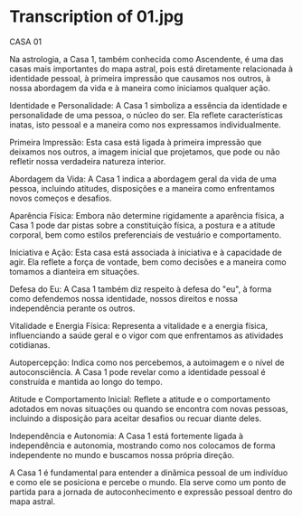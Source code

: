 # Transcription of 01.jpg

CASA 01

Na astrologia, a Casa 1, também conhecida como Ascendente, é uma das casas mais importantes do mapa astral, pois está diretamente relacionada à identidade pessoal, à primeira impressão que causamos nos outros, à nossa abordagem da vida e à maneira como iniciamos qualquer ação.

Identidade e Personalidade: A Casa 1 simboliza a essência da identidade e personalidade de uma pessoa, o núcleo do ser. Ela reflete características inatas, isto pessoal e a maneira como nos expressamos individualmente.

Primeira Impressão: Esta casa está ligada à primeira impressão que deixamos nos outros, a imagem inicial que projetamos, que pode ou não refletir nossa verdadeira natureza interior.

Abordagem da Vida: A Casa 1 indica a abordagem geral da vida de uma pessoa, incluindo atitudes, disposições e a maneira como enfrentamos novos começos e desafios.

Aparência Física: Embora não determine rigidamente a aparência física, a Casa 1 pode dar pistas sobre a constituição física, a postura e a atitude corporal, bem como estilos preferenciais de vestuário e comportamento.

Iniciativa e Ação: Esta casa está associada à iniciativa e à capacidade de agir. Ela reflete a força de vontade, bem como decisões e a maneira como tomamos a dianteira em situações.

Defesa do Eu: A Casa 1 também diz respeito à defesa do "eu", à forma como defendemos nossa identidade, nossos direitos e nossa independência perante os outros.

Vitalidade e Energia Física: Representa a vitalidade e a energia física, influenciando a saúde geral e o vigor com que enfrentamos as atividades cotidianas.

Autopercepção: Indica como nos percebemos, a autoimagem e o nível de autoconsciência. A Casa 1 pode revelar como a identidade pessoal é construída e mantida ao longo do tempo.

Atitude e Comportamento Inicial: Reflete a atitude e o comportamento adotados em novas situações ou quando se encontra com novas pessoas, incluindo a disposição para aceitar desafios ou recuar diante deles.

Independência e Autonomia: A Casa 1 está fortemente ligada à independência e autonomia, mostrando como nos colocamos de forma independente no mundo e buscamos nossa própria direção.

A Casa 1 é fundamental para entender a dinâmica pessoal de um indivíduo e como ele se posiciona e percebe o mundo. Ela serve como um ponto de partida para a jornada de autoconhecimento e expressão pessoal dentro do mapa astral.